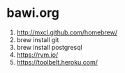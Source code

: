 bawi.org
========

1. http://mxcl.github.com/homebrew/
2. brew install git
3. brew install postgresql
4. https://rvm.io/
5. https://toolbelt.heroku.com/
